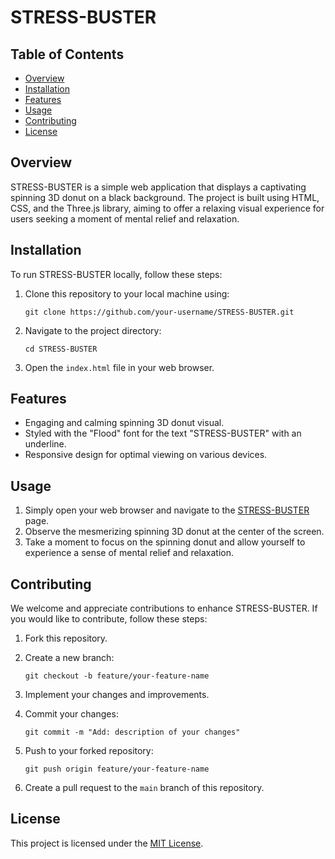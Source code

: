 # STRESS-BUSTER

## Table of Contents

- [Overview](#overview)
- [Installation](#installation)
- [Features](#features)
- [Usage](#usage)
- [Contributing](#contributing)
- [License](#license)

## Overview

STRESS-BUSTER is a simple web application that displays a captivating spinning 3D donut on a black background. The project is built using HTML, CSS, and the Three.js library, aiming to offer a relaxing visual experience for users seeking a moment of mental relief and relaxation.

## Installation

To run STRESS-BUSTER locally, follow these steps:

1. Clone this repository to your local machine using:
   ```
   git clone https://github.com/your-username/STRESS-BUSTER.git
   ```

2. Navigate to the project directory:
   ```
   cd STRESS-BUSTER
   ```

3. Open the `index.html` file in your web browser.

## Features

- Engaging and calming spinning 3D donut visual.
- Styled with the "Flood" font for the text "STRESS-BUSTER" with an underline.
- Responsive design for optimal viewing on various devices.

## Usage

1. Simply open your web browser and navigate to the [STRESS-BUSTER](https://your-project-url-here) page.
2. Observe the mesmerizing spinning 3D donut at the center of the screen.
3. Take a moment to focus on the spinning donut and allow yourself to experience a sense of mental relief and relaxation.

## Contributing

We welcome and appreciate contributions to enhance STRESS-BUSTER. If you would like to contribute, follow these steps:

1. Fork this repository.

2. Create a new branch:
   ```
   git checkout -b feature/your-feature-name
   ```

3. Implement your changes and improvements.

4. Commit your changes:
   ```
   git commit -m "Add: description of your changes"
   ```

5. Push to your forked repository:
   ```
   git push origin feature/your-feature-name
   ```

6. Create a pull request to the `main` branch of this repository.

## License

This project is licensed under the [MIT License](LICENSE).
